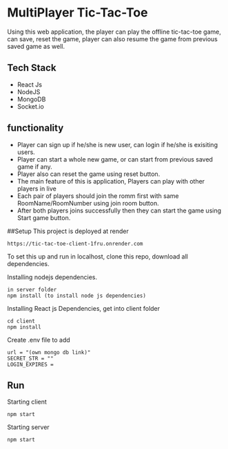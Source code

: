 # MultiPlayer Tic-Tac-Toe

Using this web application, the player can play the offline tic-tac-toe game, can save, reset the game, player can also resume the game from previous saved game as well.

## Tech Stack
- React Js
- NodeJS
- MongoDB
- Socket.io

## functionality
- Player can sign up if he/she is new user, can login if he/she is exisiting users.
- Player can start a whole new game, or can start from previous saved game if any.
- Player also can reset the game using reset button.
- The main feature of this is application, Players can play with other players in live 
- Each pair of players should join the romm first with same RoomName/RoomNumber using join room button.
- After both players joins successfully then they can start the game using Start game button.


##Setup
This project is deployed at render 
```
https://tic-tac-toe-client-1fru.onrender.com
```

To set this up and run in localhost, clone this repo, download all dependencies.

Installing nodejs dependencies.

```
in server folder
npm install (to install node js dependencies)

```

Installing React js Dependencies, get into client folder
```
cd client
npm install
```

Create .env file to add
```
url = "(own mongo db link)"
SECRET_STR = ""
LOGIN_EXPIRES = 
```

## Run
Starting client
```
npm start
```
Starting server
```
npm start
```



